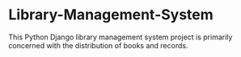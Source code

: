 # Library-Management-System
 This Python Django library management system project is primarily concerned with the distribution of books and records. 
